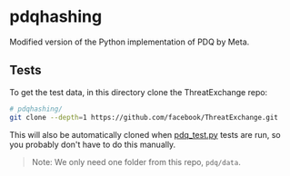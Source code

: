 # pdqhashing

Modified version of the Python implementation of PDQ by Meta.

## Tests

To get the test data, in this directory clone the ThreatExchange repo:

```sh
# pdqhashing/
git clone --depth=1 https://github.com/facebook/ThreatExchange.git
```

This will also be automatically cloned when [pdq_test.py](./tests/pdq_test.py) tests are run, so you probably don't have to do this manually.

> Note: We only need one folder from this repo, `pdq/data`.

